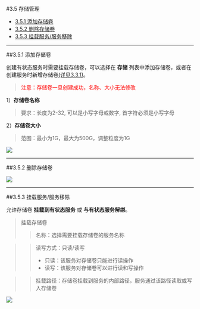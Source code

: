 #3.5 存储管理

- [3.5.1 添加存储卷](#jump1)
- [3.5.2 删除存储卷](#jump2)
- [3.5.3 挂载服务/服务移除](#jump3)

***
##<span id="jump1">3.5.1 添加存储卷</span>

创建有状态服务时需要挂载存储卷，可以选择在 **存储** 列表中添加存储卷，或者在创建服务时新增存储卷[(详见3.3.1)](fu-wu-guan-li.md "详见3.3.1")。

><span style="color:red">注意：存储卷一旦创建成功，名称、大小无法修改</span>

1）**存储卷名称**
>要求：长度为2-32, 可以是小写字母或数字, 首字符必须是小写字母

2）**存储卷大小**

>范围：最小为1G，最大为500G，调整粒度为1G

![](https://github.com/kirk-enterprise/kirk-docs/blob/master/yong-hu-zhi-nan/media/yingyongguanli-tianjiacunchujuan.jpeg?raw=true)

***
##<span id="jump2">3.5.2 删除存储卷</span>

![](https://github.com/kirk-enterprise/kirk-docs/blob/master/yong-hu-zhi-nan/media/cunchuguanli-shanchucunchujuan.gif?raw=true)

***
##<span id="jump3">3.5.3 挂载服务/服务移除</span>

允许存储卷 **挂载到有状态服务** 或 **与有状态服务解绑**。

>挂载存储卷
>>名称：选择需要挂载存储卷的服务名称

>>读写方式：只读/读写
>> - 只读：该服务对存储卷只能进行读操作
>> - 读写：该服务对存储卷可以进行读和写操作

>>挂载路径：存储卷挂载到服务的内部路径，服务通过该路径读取或写入存储卷

![](https://github.com/kirk-enterprise/kirk-docs/blob/master/yong-hu-zhi-nan/media/cunchuguanli-guazaicunchujuan.gif?raw=true)